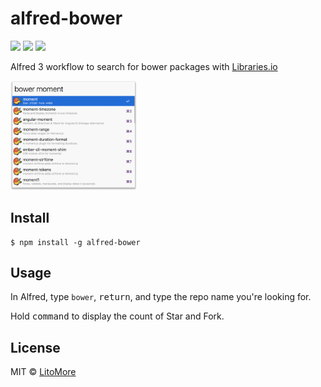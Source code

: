 # alfred-bower

[![](https://img.shields.io/npm/v/alfred-bower.svg)](https://www.npmjs.com/package/alfred-bower)
[![](https://img.shields.io/npm/l/alfred-bower.svg)](https://github.com/LitoMore/alfred-bower/blob/master/LICENSE)
[![](https://img.shields.io/badge/code_style-standard-brightgreen.svg)](https://standardjs.com)

Alfred 3 workflow to search for bower packages with [Libraries.io](https://libraries.io)

<img src="alfred-bower.png" width="40%"/>

## Install

```
$ npm install -g alfred-bower
```

## Usage

In Alfred, type `bower`, <kbd>return</kbd>, and type the repo name you're looking for.

Hold <kbd>command</kbd> to display the count of Star and Fork.

## License

MIT © [LitoMore](https://github.com/LitoMore)
